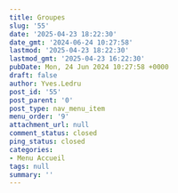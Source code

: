 ```yaml
---
title: Groupes
slug: '55'
date: '2025-04-23 18:22:30'
date_gmt: '2024-06-24 10:27:58'
lastmod: '2025-04-23 18:22:30'
lastmod_gmt: '2025-04-23 16:22:30'
pubDate: Mon, 24 Jun 2024 10:27:58 +0000
draft: false
author: Yves.Ledru
post_id: '55'
post_parent: '0'
post_type: nav_menu_item
menu_order: '9'
attachment_url: null
comment_status: closed
ping_status: closed
categories:
- Menu Accueil
tags: null
summary: ''
---
```



